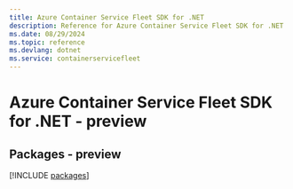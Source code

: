```yaml
---
title: Azure Container Service Fleet SDK for .NET
description: Reference for Azure Container Service Fleet SDK for .NET
ms.date: 08/29/2024
ms.topic: reference
ms.devlang: dotnet
ms.service: containerservicefleet
---
```

# Azure Container Service Fleet SDK for .NET - preview
## Packages - preview
[!INCLUDE [packages](container-service-fleet-index.md)]